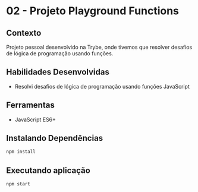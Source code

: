 # 02 - Projeto Playground Functions

## Contexto

Projeto pessoal desenvolvido na Trybe, onde tivemos que resolver desafios de lógica de programação usando funções.

## Habilidades Desenvolvidas

* Resolvi desafios de lógica de programação usando funções JavaScript

## Ferramentas

* JavaScript ES6+

## Instalando Dependências

``` bash
npm install
``` 

## Executando aplicação

  ``` bash
  npm start
  ```
